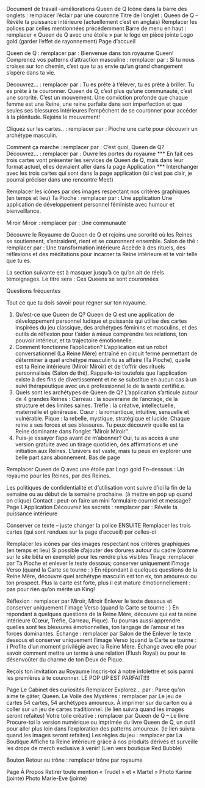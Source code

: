 Document de travail -améliorations Queen de Q
Icône dans la barre des onglets : remplacer l’éclair par une couronne
Titre de l’onglet : Queen de Q – Révèle ta puissance intérieure (actuellement c’est en
anglais)
Remplacer les polices par celles mentionnées précédemment
Barre de menu en haut : remplacer « Queen de Q avec une étoile » par le logo en
pièce jointe Logo gold (garder l’effet de rayonnement)
Page d’accueil

Queen de Q : remplacer par : Bienvenue dans ton royaume Queen!
Comprenez vos patterns d’attraction masculine : remplacer par : Si tu nous croises
sur ton chemin, c’est que tu as envie qu’un grand
changement s’opère dans ta vie.

Découvrez… : remplacer par :
Tu es prête à t’élever, tu es prête à briller. Tu es prête à te couronner.
Queen de Q, c’est plus qu’une communauté, c’est une sororité. C’est un
mouvement. Une conviction profonde que chaque femme est une Reine,
une reine parfaite dans son imperfection et que seules ses blessures
intérieures l’empêchent de se couronner pour accéder à la plénitude.
Rejoins le mouvement!

Cliquez sur les cartes.. : remplacer par : Pioche une carte pour découvrir un archétype
masculin.

Comment ça marche : remplacer par : C’est quoi, Queen de Q?
Découvrez… : remplacer par : Ouvre les portes du royaume
*** En fait ces trois cartes vont présenter les services de Queen de Q, mais dans leur
format actuel, elles devraient aller dans la page Application *** Interchanger avec les
trois cartes qui sont dans la page application (si c’est pas clair, je pourrai préciser dans
une rencontre Meet)

Remplacer les icônes par des images respectant nos critères graphiques (en temps et
lieu)
Ta Pioche : remplacer par : Une application
Une application de développement personnel féministe avec humour et bienveillance.

Miroir Miroir : remplacer par : Une communauté

Découvre le Royaume de Queen de Q et rejoins une sororité où les Reines se
soutiennent, s’entraident, rient et se couronnent ensemble.
Salon de thé : remplacer par : Une transformation intérieure
Accède à des rituels, des réflexions et des méditations pour incarner ta Reine intérieure
et te voir telle que tu es.

La section suivante est à masquer jusqu’à ce qu’on ait de réels témoignages.
Le titre sera : Ces Queens se sont couronnées

Questions fréquentes

Tout ce que tu dois savoir pour régner sur ton royaume.
1. Qu’est-ce que Queen de Q?
Queen de Q est une application de développement personnel ludique et puissante qui
utilise des cartes inspirées du jeu classique, des archétypes féminins et masculins, et
des outils de réflexion pour t’aider à mieux comprendre tes relations, ton pouvoir
intérieur, et ta trajectoire émotionnelle.
2. Comment fonctionne l’application?
L’application est un robot conversationnel (La Reine Mère) entraîné en circuit fermé
permettant de déterminer à quel archétype masculin tu as affaire (Ta Pioche), quelle est
ta Reine intérieure (Miroir Miroir) et de t’offrir des rituels personnalisés (Salon de thé).
Rappelle-toi toutefois que l’application existe à des fins de divertissement et ne se
substitue en aucun cas à un suivi thérapeutique avec un.e professionnel.le de la santé
certifié.e.
3. Quels sont les archétypes de Queen de Q?
L’application s’articule autour de 4 grandes Reines :
Carreau : la souveraine de l’ancrage, de la structure et des limites saines.
Trèfle : la créative, intellectuelle, maternelle et généreuse.
Cœur : la romantique, intuitive, sensuelle et vulnérable.
Pique : la rebelle, mystique, stratégique et lucide.
Chaque reine a ses forces et ses blessures. Tu peux découvrir quelle est ta Reine
dominante dans l’onglet “Miroir Miroir”.
4. Puis-je essayer l’app avant de m’abonner?
Oui, tu as accès à une version gratuite avec un tirage quotidien, des affirmations et une
initiation aux Reines. L’univers est vaste, mais tu peux en explorer une belle part sans
abonnement.
Bas de page

Remplacer Queen de Q avec une étoile par Logo gold
En-dessous : Un royaume pour les Reines, par des Reines.

Les politiques de confidentialité et d’utilisation vont suivre d’ici la fin de la semaine ou au
début de la semaine prochaine. (à mettre en pop up quand on clique)
Contact : peut-on faire un mini formulaire courriel et message?
Page L’Application
Découvrez les secrets : remplacer par : Révèle ta puissance intérieure

Conserver ce texte – juste changer la police
ENSUITE
Remplacer les trois cartes (qui sont rendues sur la page d’accueil) par celles-ci

Remplacer les icônes par des images respectant nos critères graphiques (en temps et
lieu)
Si possible d’ajouter des dorures autour du cadre (comme sur le site bêta en exemple)
pour les rendre plus visibles
Tirage :remplacer par Ta Pioche et enlever le texte dessous; conserver uniquement
l’image
Verso (quand la Carte se tourne : ) En répondant à quelques questions de la Reine
Mère, découvre quel archétype masculin est ton ex, ton amoureux ou ton prospect. Plus
la carte est forte, plus il est mature émotionnellement : pas pour rien qu’on mérite un
King!

Réflexion : remplacer par Miroir, Miroir
Enlever le texte dessous et conserver uniquement l’image
Verso (quand la Carte se tourne : ) En répondant à quelques questions de la Reine
Mère, découvre qui est ta reine intérieure (Cœur, Trèfle, Carreau, Pique). Tu pourras
aussi apprendre quelles sont tes blessures émotionnelles, ton langage de l’amour et tes
forces dominantes.
Échange : remplacer par Salon de thé
Enlever le texte dessous et conserver uniquement l’image
Verso (quand la Carte se tourne : ) Profite d’un moment privilégié avec la Reine Mère.
Échange avec elle pour savoir comment mettre un terme à une relation (Flush Royal) ou
pour te désenvoûter du charme de ton Deux de Pique.

Reçois ton invitation au Royaume
Inscris-toi à notre infolettre et sois parmi les premières à te couronner.
LE POP UP EST PARFAIT!!!!

Page Le Cabinet des curiosités
Remplacer Explorez… par : Parce qu’on aime te gâter, Queen.
Le Voile des Mystères : remplacer par Le jeu de cartes
54 cartes, 54 archétypes amoureux. À imprimer sur du carton ou à coller sur un jeu de
cartes traditionnel.
(le lien suivra quand les images seront refaites)
Votre toile créative : remplacer par Queen de Q – Le livre
Procure-toi la version numérique ou imprimée du livre Queen de Q, un outil pour aller
plus loin dans l’exploration des patterns amoureux.
(le lien suivra quand les images seront refaites)
Les règles du jeu : remplacer par La Boutique
Affiche ta Reine intérieure grâce à nos produits dérivés et surveille
les drops de merch exclusive à venir!
(Lien vers boutique Red Bubble)

Bouton Retour au trône : remplacer trône par royaume

Page À Propos
Retirer toute mention « Trudel » et « Martel »
Photo Karine (jointe)
Photo Marie-Eve (jointe)







